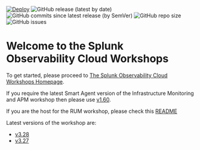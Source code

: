 [![Deploy](https://github.com/signalfx/observability-workshop/actions/workflows/main.yml/badge.svg)](https://github.com/signalfx/observability-workshop/actions/workflows/main.yml)
![GitHub release (latest by date)](https://img.shields.io/github/v/tag/signalfx/observability-workshop)
![GitHub commits since latest release (by SemVer)](https://img.shields.io/github/commits-since/signalfx/observability-workshop/latest)
![GitHub repo size](https://img.shields.io/github/repo-size/signalfx/observability-workshop)
![GitHub issues](https://img.shields.io/github/issues/signalfx/observability-workshop)

# Welcome to the Splunk Observability Cloud Workshops

To get started, please proceed to [The Splunk Observability Cloud Workshops Homepage](https://signalfx.github.io/observability-workshop/latest/).

If you require the latest Smart Agent version of the Infrastructure Monitoring and APM workshop then please use [v1.60](https://signalfx.github.io/observability-workshop/v1.60/).

If you are the host for the RUM workshop, please check this [README](https://github.com/signalfx/observability-workshop/blob/master/apm/microservices-demo/k8s/README.md)

Latest versions of the workshop are:
- [v3.28](https://signalfx.github.io/observability-workshop/v3.28/)
- [v3.27](https://signalfx.github.io/observability-workshop/v3.27/)
